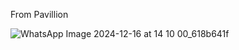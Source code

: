 From Pavillion

![WhatsApp Image 2024-12-16 at 14 10 00_618b641f](https://github.com/user-attachments/assets/86ae1206-f07a-4e69-8211-4e7c3210b600)